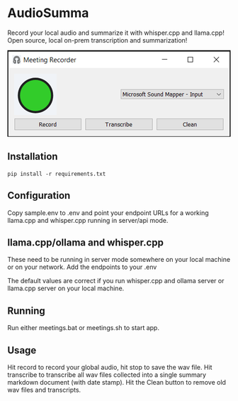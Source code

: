 # AudioSumma

Record your local audio and summarize it with whisper.cpp and llama.cpp!  Open source, local on-prem transcription and summarization!

![Main UI](screenshot.png)

## Installation

```
pip install -r requirements.txt
```

## Configuration

Copy sample.env to .env and point your endpoint URLs for a working llama.cpp and whisper.cpp running in server/api mode.

## llama.cpp/ollama and whisper.cpp

These need to be running in server mode somewhere on your local machine or on your network.  Add the endpoints to your .env

The default values are correct if you run whisper.cpp and ollama server or llama.cpp server on your local machine.

## Running

Run either meetings.bat or meetings.sh to start app.


## Usage

Hit record to record your global audio, hit stop to save the wav file.  Hit transcribe to transcribe all wav files collected into a single summary markdown document (with date stamp).  Hit the Clean button to remove old wav files and transcripts.

